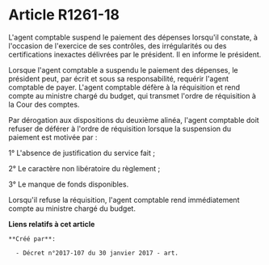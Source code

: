 # Article R1261-18

L'agent comptable suspend le paiement des dépenses lorsqu'il constate, à l'occasion de l'exercice de ses contrôles, des
irrégularités ou des certifications inexactes délivrées par le président. Il en informe le président.

Lorsque l'agent comptable a suspendu le paiement des dépenses, le président peut, par écrit et sous sa responsabilité,
requérir l'agent comptable de payer. L'agent comptable défère à la réquisition et rend compte au ministre chargé du budget,
qui transmet l'ordre de réquisition à la Cour des comptes.

Par dérogation aux dispositions du deuxième alinéa, l'agent comptable doit refuser de déférer à l'ordre de réquisition
lorsque la suspension du paiement est motivée par :

1° L'absence de justification du service fait ;

2° Le caractère non libératoire du règlement ;

3° Le manque de fonds disponibles.

Lorsqu'il refuse la réquisition, l'agent comptable rend immédiatement compte au ministre chargé du budget.

**Liens relatifs à cet article**

	**Créé par**:

	  - Décret n°2017-107 du 30 janvier 2017 - art.

